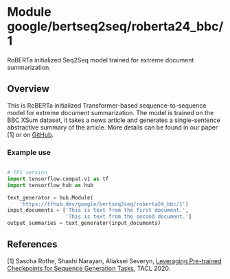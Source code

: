 # Module google/bertseq2seq/roberta24_bbc/1

RoBERTa initialized Seq2Seq model trained for extreme document summarization.

<!-- asset-path: internal -->
<!-- module-type: text-generation -->
<!-- fine-tunable: true -->
<!-- format: hub -->
<!-- language: en -->
<!-- dataset: BBC XSum Summarization -->

## Overview

This is RoBERTa initialized Transformer-based sequence-to-sequence model for
extreme document summarization. The model is trained on the BBC XSum dataset, it
takes a news article and generates a single-sentence abstractive summary of the
article. More details can be found in our paper [1] or on
[GitHub](https://github.com/google-research/google-research/tree/master/bertseq2seq).

### Example use

```python

# TF1 version
import tensorflow.compat.v1 as tf
import tensorflow_hub as hub

text_generator = hub.Module(
    'https://tfhub.dev/google/bertseq2seq/roberta24_bbc/1')
input_documents = ['This is text from the first document.',
                   'This is text from the second document.']
output_summaries = text_generator(input_documents)
```

## References

[1] Sascha Rothe, Shashi Narayan, Aliaksei Severyn,
[Leveraging Pre-trained Checkpoints for Sequence Generation Tasks](https://arxiv.org/abs/1907.12461),
TACL 2020.
